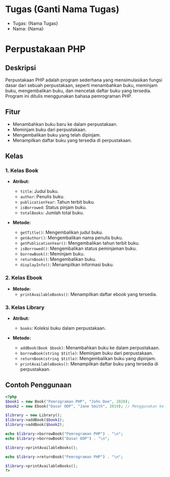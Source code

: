 # Tugas (Ganti Nama Tugas)
<ul>
  <li>Tugas: {Nama Tugas}</li>
  <li>Nama: {Nama}</li>
</ul>

# Perpustakaan PHP

## Deskripsi
Perpustakaan PHP adalah program sederhana yang mensimulasikan fungsi dasar dari sebuah perpustakaan, seperti menambahkan buku, meminjam buku, mengembalikan buku, dan mencetak daftar buku yang tersedia. Program ini ditulis menggunakan bahasa pemrograman PHP.

## Fitur
- Menambahkan buku baru ke dalam perpustakaan.
- Meminjam buku dari perpustakaan.
- Mengembalikan buku yang telah dipinjam.
- Menampilkan daftar buku yang tersedia di perpustakaan.

## Kelas
### 1. Kelas Book
   - **Atribut:**
     - `title`: Judul buku.
     - `author`: Penulis buku.
     - `publicationYear`: Tahun terbit buku.
     - `isBorrowed`: Status pinjam buku.
     - `totalBooks`: Jumlah total buku.

   - **Metode:**
     - `getTitle()`: Mengembalikan judul buku.
     - `getAuthor()`: Mengembalikan nama penulis buku.
     - `getPublicationYear()`: Mengembalikan tahun terbit buku.
     - `isBorrowed()`: Mengembalikan status peminjaman buku.
     - `borrowBook()`: Meminjam buku.
     - `returnBook()`: Mengembalikan buku.
     - `displayInfo()`: Menampilkan informasi buku.

### 2. Kelas Ebook
   - **Metode:**
     - `printAvailableBooks()`: Menampilkan daftar ebook yang tersedia.

### 3. Kelas Library
   - **Atribut:**
     - `books`: Koleksi buku dalam perpustakaan.

   - **Metode:**
     - `addBook(Book $book)`: Menambahkan buku ke dalam perpustakaan.
     - `borrowBook(string $title)`: Meminjam buku dari perpustakaan.
     - `returnBook(string $title)`: Mengembalikan buku yang dipinjam.
     - `printAvailableBooks()`: Menampilkan daftar buku yang tersedia di perpustakaan.

## Contoh Penggunaan
```php
<?php
$book1 = new Book("Pemrograman PHP", "John Doe", 2020);
$book2 = new Ebook("Dasar OOP", "Jane Smith", 2019); // Menggunakan kelas Ebook

$library = new Library();
$library->addBook($book1);
$library->addBook($book2);

echo $library->borrowBook("Pemrograman PHP") . "\n";
echo $library->borrowBook("Dasar OOP") . "\n";

$library->printAvailableBooks();

echo $library->returnBook("Pemrograman PHP") . "\n";

$library->printAvailableBooks();
?>

